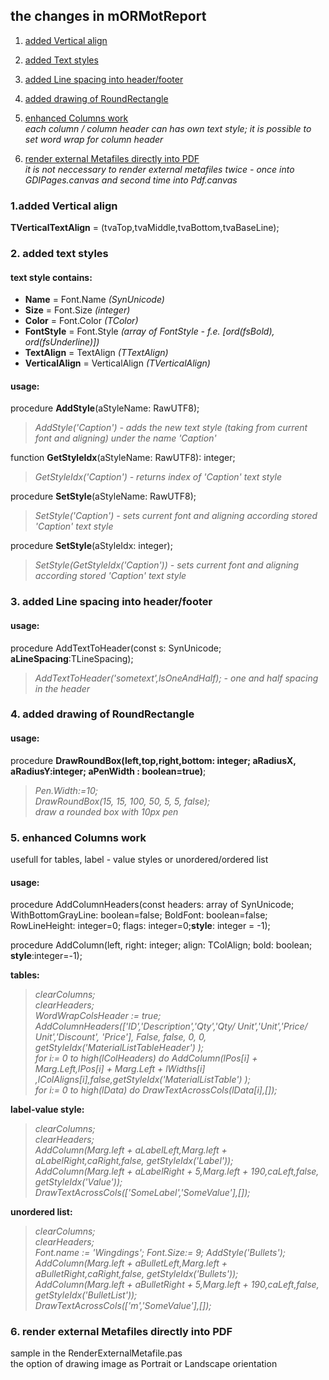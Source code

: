 ## the changes in mORMotReport



1. [added Vertical align](#1-added-vertical-align)

2. [added Text styles](#2-added-text-styles)

3. [added Line spacing into header/footer](#3-added-line-spacing-into-headerfooter)

4. [added drawing of RoundRectangle](#4-added-drawing-of-roundrectangle)

5. [enhanced Columns work](#5-enhanced-columns-drawing)  
*each column / column header can has own text style; it is possible to set word wrap for column header*

6. [render external Metafiles directly into PDF](#6-render-external-Metafiles-directly-into-pdf)  
*it is not neccessary to render external metafiles twice - once into GDIPages.canvas and second time into Pdf.canvas*



### 1.added Vertical align

**TVerticalTextAlign** = (tvaTop,tvaMiddle,tvaBottom,tvaBaseLine);

### 2. added text styles

#### text style contains: 
  -    **Name**           = Font.Name      *(SynUnicode)*
  -    **Size**           = Font.Size      *(integer)*
  -    **Color**          = Font.Color     *(TColor)* 
  -    **FontStyle**      = Font.Style     *(array of FontStyle - f.e. [ord(fsBold), ord(fsUnderline)])*   
  -    **TextAlign**     = TextAlign      *(TTextAlign)*
  -    **VerticalAlign** = VerticalAlign  *(TVerticalAlign)*

#### usage: 

  procedure **AddStyle**(aStyleName: RawUTF8);    
  > *AddStyle('Caption')  - adds the new text style (taking from current font and aligning) under the name 'Caption'* 
 
  function **GetStyleIdx**(aStyleName: RawUTF8): integer;
  >  *GetStyleIdx('Caption')  - returns index of 'Caption' text style*  

  procedure **SetStyle**(aStyleName: RawUTF8);    
  > *SetStyle('Caption')  - sets current font and aligning according stored 'Caption' text style*  

  procedure **SetStyle**(aStyleIdx: integer);    
  > *SetStyle(GetStyleIdx('Caption'))  - sets current font and aligning according stored 'Caption' text style*  
 


### 3. added Line spacing into header/footer
 
#### usage: 
  procedure AddTextToHeader(const s: SynUnicode; **aLineSpacing**:TLineSpacing);
  > *AddTextToHeader('sometext',lsOneAndHalf); - one and half spacing in the header*
  
### 4. added drawing of RoundRectangle

#### usage: 
  procedure **DrawRoundBox(left,top,right,bottom: integer; aRadiusX, aRadiusY:integer; aPenWidth : boolean=true)**;
  > *Pen.Width:=10;*  
  > *DrawRoundBox(15, 15, 100, 50, 5, 5, false);*  
  > *draw a rounded box with 10px pen*
  
  
### 5. enhanced Columns work

usefull for tables, label - value styles or unordered/ordered list  

#### usage: 
  
  
  procedure AddColumnHeaders(const headers: array of SynUnicode;  WithBottomGrayLine: boolean=false; BoldFont: boolean=false;
  RowLineHeight: integer=0; flags: integer=0;**style**: integer = -1);
  
  procedure AddColumn(left, right: integer; align: TColAlign; bold: boolean; **style**:integer=-1);
  
  **tables:**  
  
  > *clearColumns;*  
  > *clearHeaders;*  
  > *WordWrapColsHeader := true;*  
  > *AddColumnHeaders(['ID','Description','Qty','Qty/ Unit','Unit','Price/ Unit','Discount', 'Price'],* 
  >                   *False,  false,  0,  0,  getStyleIdx('MaterialListTableHeader') );*  
  > *for i:= 0 to high(lColHeaders) do AddColumn(lPos[i] + Marg.Left,lPos[i] + Marg.Left + lWidths[i] ,lColAligns[i],false,getStyleIdx('MaterialListTable') );*  
  > *for i:= 0 to high(lData) do DrawTextAcrossCols(lData[i],[]);*  

  **label-value style:**  

  > *clearColumns;*  
  > *clearHeaders;*  
  > *AddColumn(Marg.left + aLabelLeft,Marg.left + aLabelRight,caRight,false, getStyleIdx('Label'));*  
  > *AddColumn(Marg.left + aLabelRight + 5,Marg.left + 190,caLeft,false, getStyleIdx('Value'));*  
  > *DrawTextAcrossCols(['SomeLabel','SomeValue'],[]);*  
  
    
  **unordered list:**  
  
  > *clearColumns;*  
  > *clearHeaders;*  
  > *Font.name := 'Wingdings'; Font.Size:= 9;  AddStyle('Bullets');*  
  > *AddColumn(Marg.left + aBulletLeft,Marg.left + aBulletRight,caRight,false, getStyleIdx('Bullets'));*  
  > *AddColumn(Marg.left + aBulletRight + 5,Marg.left + 190,caLeft,false, getStyleIdx('BulletList'));*  
  > *DrawTextAcrossCols(['m','SomeValue'],[]);*  
  
  

### 6. render external Metafiles directly into PDF   

sample in the RenderExternalMetafile.pas  
the option of drawing image as Portrait or Landscape orientation  

